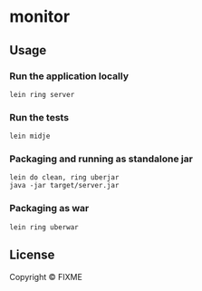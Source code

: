 # monitor

## Usage

### Run the application locally

`lein ring server`

### Run the tests

`lein midje`

### Packaging and running as standalone jar

```
lein do clean, ring uberjar
java -jar target/server.jar
```

### Packaging as war

`lein ring uberwar`

## License

Copyright ©  FIXME

